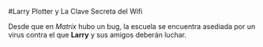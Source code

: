 #Larry Plotter y La Clave Secreta del Wifi

Desde que en *Matrix* hubo un bug, la escuela se encuentra asediada por un virus contra el que **Larry** y
sus amigos deberán luchar.


